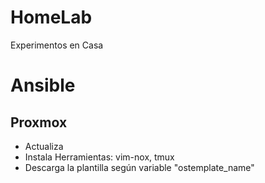# HomeLab
Experimentos en Casa

# Ansible
## Proxmox
  - Actualiza
  - Instala Herramientas: vim-nox, tmux
  - Descarga la plantilla según variable "ostemplate_name"

